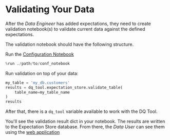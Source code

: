 # Validating Your Data
After the *Data Engineer* has added expectations, they need to create validation notebook(s) to validate current data against the defined expectations.

The validation notebook should have the following structure.

Run the [Configuration Notebook](../getting-started/settle-dq-configuration-notebook.md)
```python
%run ./path/to/conf_notebook
```
Run validation on top of your data:
```python
my_table = 'my_db.customers'
results = dq_tool.expectation_store.validate_table(
    table_name=my_table_name
)
results
```
After that, there is a `dq_tool` variable available to work with the DQ Tool.

You'll see the validation result dict in your notebook. The results are written to the Expectation Store database. From there, the *Data User* can see them using the [web application](./view-validation-results.md)